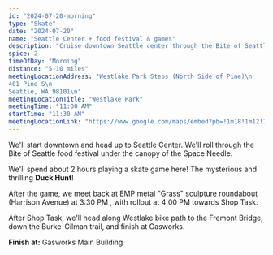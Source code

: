 ```yaml
---
id: "2024-07-20-morning"
type: "Skate"
date: "2024-07-20"
name: "Seattle Center + food festival & games"
description: "Cruise downtown Seattle center through the Bite of Seattle festival"
spice: 2
timeOfDay: "Morning"
distance: "5-10 miles"
meetingLocationAddress: "Westlake Park Steps (North Side of Pine)\n
401 Pine S\n
Seattle, WA 98101\n"
meetingLocationTitle: "Westlake Park"
meetingTime: "11:00 AM"
startTime: "11:30 AM"
meetingLocationLink: "https://www.google.com/maps/embed?pb=!1m18!1m12!1m3!1d6976.309377409837!2d-122.3384320381931!3d47.611850607541875!2m3!1f0!2f0!3f0!3m2!1i1024!2i768!4f13.1!3m3!1m2!1s0x54906ab4a7aea8ef%3A0xe775fcaf48678ab7!2sWestlake%20Park!5e0!3m2!1sen!2sus!4v1720156771702!5m2!1sen!2sus"
---
```


We'll start downtown and head up to Seattle Center. We'll roll through the Bite of Seattle food festival under the canopy of the Space Needle.

We'll spend about 2 hours playing a skate game here! The mysterious and thrilling **Duck Hunt**!

After the game, we meet back at EMP metal "Grass" sculpture roundabout (Harrison Avenue) at 3:30 PM , with rollout at 4:00 PM towards Shop Task.

After Shop Task, we'll head along Westlake bike path to the Fremont Bridge, down the Burke-Gilman trail, and finish at Gasworks.

**Finish at:** Gasworks Main Building
